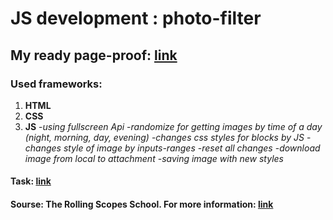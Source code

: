 # JS development : photo-filter

## My ready page-proof: [link](https://balzamova.github.io/photo-filter/photo-filter/)

### Used frameworks: 
1. **HTML**
2. **CSS**
3. **JS**
 -*using fullscreen Api* 
 -*randomize for getting images by time of a day (night, morning, day, evening)*
 -*changes css styles for blocks by JS*
 -*changes style of image by inputs-ranges*
  -*reset all changes*
 -*download image from local to attachment*
 -*saving image with new styles*
 
#### Task: [link](https://rolling-scopes-school.github.io/stage0/#/stage1/tasks/photo-filter)
#### Sourse: The Rolling Scopes School. For more information: [link](https://rs.school/js/)

